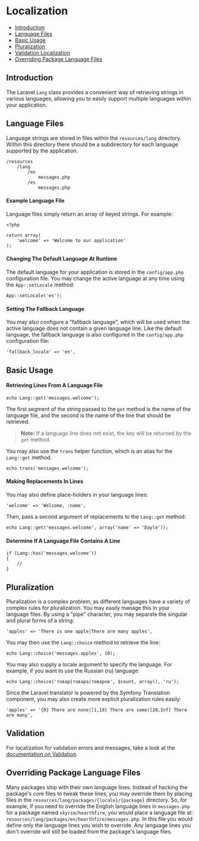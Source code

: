 # Localization

- [Introduction](#introduction)
- [Language Files](#language-files)
- [Basic Usage](#basic-usage)
- [Pluralization](#pluralization)
- [Validation Localization](#validation)
- [Overriding Package Language Files](#overriding-package-language-files)

<a name="introduction"></a>
## Introduction

The Laravel `Lang` class provides a convenient way of retrieving strings in various languages, allowing you to easily support multiple languages within your application.

<a name="language-files"></a>
## Language Files

Language strings are stored in files within the `resources/lang` directory. Within this directory there should be a subdirectory for each language supported by the application.

	/resources
		/lang
			/en
				messages.php
			/es
				messages.php

#### Example Language File

Language files simply return an array of keyed strings. For example:

	<?php

	return array(
		'welcome' => 'Welcome to our application'
	);

#### Changing The Default Language At Runtime

The default language for your application is stored in the `config/app.php` configuration file. You may change the active language at any time using the `App::setLocale` method:

	App::setLocale('es');

#### Setting The Fallback Language

You may also configure a "fallback language", which will be used when the active language does not contain a given language line. Like the default language, the fallback language is also configured in the `config/app.php` configuration file:

	'fallback_locale' => 'en',

<a name="basic-usage"></a>
## Basic Usage

#### Retrieving Lines From A Language File

	echo Lang::get('messages.welcome');

The first segment of the string passed to the `get` method is the name of the language file, and the second is the name of the line that should be retrieved.

> **Note:** If a language line does not exist, the key will be returned by the `get` method.

You may also use the `trans` helper function, which is an alias for the `Lang::get` method.

	echo trans('messages.welcome');

#### Making Replacements In Lines

You may also define place-holders in your language lines:

	'welcome' => 'Welcome, :name',

Then, pass a second argument of replacements to the `Lang::get` method:

	echo Lang::get('messages.welcome', array('name' => 'Dayle'));

#### Determine If A Language File Contains A Line

	if (Lang::has('messages.welcome'))
	{
		//
	}

<a name="pluralization"></a>
## Pluralization

Pluralization is a complex problem, as different languages have a variety of complex rules for pluralization. You may easily manage this in your language files. By using a "pipe" character, you may separate the singular and plural forms of a string:

	'apples' => 'There is one apple|There are many apples',

You may then use the `Lang::choice` method to retrieve the line:

	echo Lang::choice('messages.apples', 10);

You may also supply a locale argument to specify the language. For example, if you want to use the Russian (ru) language:

	echo Lang::choice('товар|товара|товаров', $count, array(), 'ru');

Since the Laravel translator is powered by the Symfony Translation component, you may also create more explicit pluralization rules easily:

	'apples' => '{0} There are none|[1,19] There are some|[20,Inf] There are many',


<a name="validation"></a>
## Validation

For localization for validation errors and messages, take a look at the <a href="/docs/validation#localization">documentation on Validation</a>.

<a name="overriding-package-language-files"></a>
## Overriding Package Language Files

Many packages ship with their own language lines. Instead of hacking the package's core files to tweak these lines, you may override them by placing files in the `resources/lang/packages/{locale}/{package}` directory. So, for example, if you need to override the English language lines in `messages.php` for a package named `skyrim/hearthfire`, you would place a language file at: `resources/lang/packages/en/hearthfire/messages.php`. In this file you would define only the language lines you wish to override. Any language lines you don't override will still be loaded from the package's language files.
